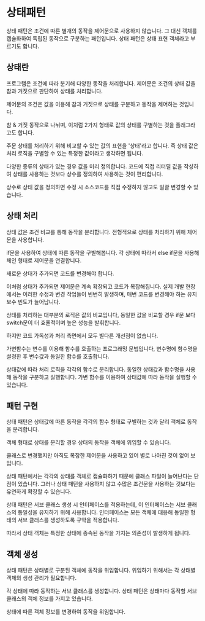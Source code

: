 # 상태패턴

상태 패턴은 조건에 따른 별개의 동작을 제어문으로 사용하지 않습니다. 그 대신 객체를 캡슐화하여 독립된 동작으로 구분하는 패턴입니다. 상태 패턴은 상태 표현 객체라고 부르기도 합니다.

 

## 상태란
프로그램은 조건에 따라 분기해 다양한 동작을 처리합니다. 제어문은 조건의 상태 값을 참과 거짓으로 판단하여 상태를 처리합니다.

 

제어문의 조건은 값을 이용해 참과 거짓으로 상태를 구분하고 동작을 제어하는 것입니다.

참 & 거짓 동작으로 나뉘며, 이처럼 2가지 형태로 값의 상태를 구별하는 것을 플래그라고도 합니다.

 

주문 상태를 처리하기 위해 비교할 수 있는 값의 표현을 '상태'라고 합니다. 즉 상태 값은 처리 로직을 구별할 수 있는 특정한 값이라고 생각하면 됩니다.

 

다양한 종류의 상태가 있는 경우 값을 미리 정의합니다. 코드에 직접 리터럴 값을 작성하여 상태를 사용하는 것보다 상수를 정의하여 사용하는 것이 편리합니다.

상수로 상태 값을 정의하면 수정 시 소스코드를 직접 수정하지 않고도 일괄 변경할 수 있습니다.

 

## 상태 처리
상태 값은 조건 비교를 통해 동작을 분리합니다. 전형적으로 상태를 처리하기 위해 제어문을 사용합니다.

 


if문을 사용하여 상태에 따른 동작을 구별해봅니다. 각 상태에 따라서 else if문을 사용해 체인 형태로 제어문을 연결합니다.

 

새로운 상태가 추가되면 코드를 변경해야 합니다.

이처럼 상태가 추가되면 제어문은 계속 확장되고 코드가 복잡해집니다. 실제 개발 현장에서는 이러한 수정과 변경 작업들이 빈번히 발생하며, 매번 코드를 변경해야 하는 유지 보수 빈도가 늘어납니다.

 

상태를 처리하는 대부분의 로직은 값의 비교입니다, 동일한 값을 비교할 경우 if문 보다 switch문이 더 효율적이며 높은 성능을 발휘합니다.

하지만 코드 가독성과 처리 측면에서 모두 별다른 개선점이 없습니다.

 

가변함수는 변수를 이용해 함수를 호출하는 프로그래밍 문법입니다, 변수명에 함수명을 설정한 후 변수값과 동일한 함수를 호출합니다.

상태값에 따라 처리 로직을 각각의 함수로 분리합니다. 동일한 상태값과 함수명을 사용해 동작을 구분하고 실행합니다. 가변 함수를 이용하여 상태값에 따라 동작을 실행할 수 있습니다.

 

## 패턴 구현
상태 패턴은 상태값에 따른 동작을 각각의 함수 형태로 구별하는 것과 달리 객체로 동작을 분리합니다.

객체 형태로 상태를 분리할 경우 상태의 동작을 객체에 위임할 수 있습니다. 


클래스로 변경했지만 아직도 복잡한 제어문을 사용하고 있어 별로 나아진 것이 없어 보입니다.


 

상태 패턴에서는 각각의 상태를 객체로 캡슐화하기 때문에 클래스 파일이 늘어난다는 단점이 있습니다. 그러나 상태 패턴을 사용하지 않고 수많은 조건문을 사용하는 것보다는 유연하게 확장할 수 있습니다.

 

상태 패턴은 서브 클래스 생성 시 인터페이스를 적용하는데, 이 인터페이스는 서브 클래스의 통일성을 유지하기 위해 사용합니다. 인터페이스는 모든 객체에 대응해 동일한 형태의 서브 클래스를 생성하도록 규약을 적용합니다.


따라서 상태 객체는 특정한 상태에 종속된 동작을 가지는 의존성이 발생하게 됩니다.

 

## 객체 생성
상태 패턴은 상태별로 구분된 객체에 동작을 위임합니다. 위임하기 위해서는 각 상태별 객체의 생성 관리가 필요합니다.

 

각 상태에 따라 동작하는 서브 클래스를 생성합니다. 상태 패턴은 상태마다 동작할 서브 클래스의 객체 정보를 가지고 있습니다.

 


상태에 따른 객체 정보를 변경하여 동작을 위임합니다.
